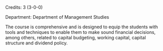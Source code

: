 Credits: 3 (3-0-0)

Department: Department of Management Studies

The course is comprehensive and is designed to equip the students with tools and techniques to enable them to make sound financial decisions, among others, related to capital budgeting, working capital, capital structure and dividend policy.